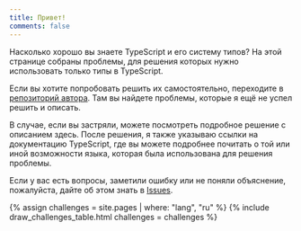 ```yaml
---
title: Привет!
comments: false
---
```


Насколько хорошо вы знаете TypeScript и его систему типов?
На этой странице собраны проблемы, для решения которых нужно использовать только типы в TypeScript.

Если вы хотите попробовать решить их самостоятельно, переходите в [репозиторий автора](https://github.com/type-challenges/type-challenges).
Там вы найдете проблемы, которые я ещё не успел решить и описать.

В случае, если вы застряли, можете посмотреть подробное решение с описанием здесь.
После решения, я также указываю ссылки на документацию TypeScript, где вы можете подробнее почитать о той или иной возможности языка, которая была использована для решения проблемы.

Если у вас есть вопросы, заметили ошибку или не поняли объяснение, пожалуйста, дайте об этом знать в [Issues](https://github.com/ghaiklor/type-challenges-solutions/issues).

{% assign challenges = site.pages | where: "lang", "ru" %}
{% include draw_challenges_table.html challenges = challenges %}
